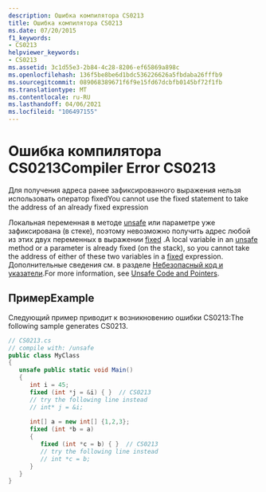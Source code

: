 ```yaml
---
description: Ошибка компилятора CS0213
title: Ошибка компилятора CS0213
ms.date: 07/20/2015
f1_keywords:
- CS0213
helpviewer_keywords:
- CS0213
ms.assetid: 3c1d55e3-2b84-4c28-8206-ef65869a898c
ms.openlocfilehash: 136f5be8be6d1bdc536226626a5fbdaba26fffb9
ms.sourcegitcommit: 089068389671f6f9e15fd67dcbfb0145bf72f1fb
ms.translationtype: MT
ms.contentlocale: ru-RU
ms.lasthandoff: 04/06/2021
ms.locfileid: "106497155"
---
```

# <a name="compiler-error-cs0213"></a><span data-ttu-id="a89e3-103">Ошибка компилятора CS0213</span><span class="sxs-lookup"><span data-stu-id="a89e3-103">Compiler Error CS0213</span></span>

<span data-ttu-id="a89e3-104">Для получения адреса ранее зафиксированного выражения нельзя использовать оператор fixed</span><span class="sxs-lookup"><span data-stu-id="a89e3-104">You cannot use the fixed statement to take the address of an already fixed expression</span></span>  
  
 <span data-ttu-id="a89e3-105">Локальная переменная в методе [unsafe](../language-reference/keywords/unsafe.md) или параметре уже зафиксирована (в стеке), поэтому невозможно получить адрес любой из этих двух переменных в выражении [fixed](../language-reference/keywords/fixed-statement.md) .</span><span class="sxs-lookup"><span data-stu-id="a89e3-105">A local variable in an [unsafe](../language-reference/keywords/unsafe.md) method or a parameter is already fixed (on the stack), so you cannot take the address of either of these two variables in a [fixed](../language-reference/keywords/fixed-statement.md) expression.</span></span> <span data-ttu-id="a89e3-106">Дополнительные сведения см. в разделе [Небезопасный код и указатели](../language-reference/unsafe-code.md).</span><span class="sxs-lookup"><span data-stu-id="a89e3-106">For more information, see [Unsafe Code and Pointers](../language-reference/unsafe-code.md).</span></span>  
  
## <a name="example"></a><span data-ttu-id="a89e3-107">Пример</span><span class="sxs-lookup"><span data-stu-id="a89e3-107">Example</span></span>  

 <span data-ttu-id="a89e3-108">Следующий пример приводит к возникновению ошибки CS0213:</span><span class="sxs-lookup"><span data-stu-id="a89e3-108">The following sample generates CS0213.</span></span>  
  
```csharp  
// CS0213.cs  
// compile with: /unsafe  
public class MyClass  
{  
   unsafe public static void Main()  
   {  
      int i = 45;  
      fixed (int *j = &i) { }  // CS0213  
      // try the following line instead  
      // int* j = &i;  
  
      int[] a = new int[] {1,2,3};  
      fixed (int *b = a)  
      {  
         fixed (int *c = b) { }  // CS0213  
         // try the following line instead  
         // int *c = b;  
      }  
   }  
}  
```
